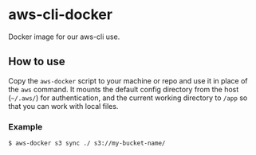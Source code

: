 # aws-cli-docker

Docker image for our aws-cli use.

## How to use

Copy the `aws-docker` script to your machine or repo and use it in place of the `aws` command. It mounts the default
config directory from the host (`~/.aws/`) for authentication, and the current working directory to `/app` so that
you can work with local files.

### Example

```bash
$ aws-docker s3 sync ./ s3://my-bucket-name/
```
